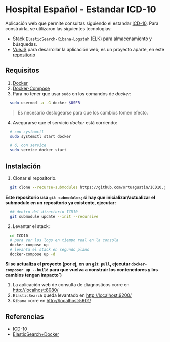 # Hospital Español - Estandar ICD-10

Aplicación web que permite consultas siguiendo el estandar [ICD-10](https://en.wikipedia.org/wiki/ICD-10). Para construirla, se utilizaron las siguientes tecnologias:
 * Stack `ElasticSearch-Kibana-Logstah` (ELK) para almacenamiento y búsquedas.
 * [VueJS](https://vuejs.org/) para desarrollar la aplicación web; es un proyecto aparte, en este [repositorio](https://github.com/ortuagustin/diagnosticos-ICD10)

## Requisitos

1. [Docker](https://www.docker.com/)
2. [Docker-Compose](https://docs.docker.com/compose/)
3. Para no tener que usar `sudo` en los comandos de *docker*:

```bash
  sudo usermod -a -G docker $USER
```

> Es necesario deslogearse para que los cambios tomen efecto.

4. Asegurarse que el servicio *docker* está corriendo:

```bash
  # con systemctl
  sudo systemctl start docker

  # ó, con service
  sudo service docker start
```

## Instalación

1. Clonar el repositorio.

```bash
  git clone --recurse-submodules https://github.com/ortuagustin/ICD10.git
```

**Este repositorio usa `git submodules`; si hay que inicializar/actualizar el submodule en un repositorio ya existente, ejecutar:**

```bash
  ## dentro del directorio ICD10
  git submodule update --init --recursive
```

2. Levantar el stack:

```bash
  cd ICD10
  # para ver los logs en tiempo real en la consola
  docker-compose up
  # levanta el stack en segundo plano
  docker-compose up -d
```
**Si se actualiza el proyecto (por ej, en un `git pull`, ejecutar `docker-composer up --build` para que vuelva a construir los contenedores y los cambios tengan impacto`)**

1. La aplicación web de consulta de diagnosticos corre en [http://localhost:8080/](http://localhost:8080/)
2. `ElasticSearch` queda levantado en [http://localhost:9200/](http://localhost:9200/)
3. `Kibana` corre en [http://localhost:5601/](http://localhost:5601/)

## Referencias

* [ICD-10](https://en.wikipedia.org/wiki/ICD-10)
* [ElasticSearch+Docker](https://www.elastic.co/guide/en/elasticsearch/reference/current/docker.html)
